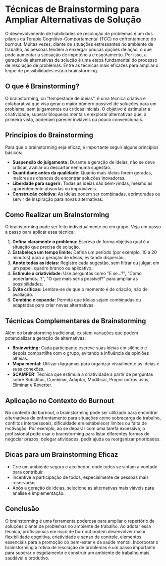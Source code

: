 # Técnicas de Brainstorming para Ampliar Alternativas de Solução

O desenvolvimento de habilidades de resolução de problemas é um dos pilares da Terapia Cognitivo-Comportamental (TCC) no enfrentamento do burnout. Muitas vezes, diante de situações estressantes no ambiente de trabalho, as pessoas tendem a enxergar poucas opções de ação, o que pode aumentar a sensação de impotência e esgotamento. Por isso, a geração de alternativas de solução é uma etapa fundamental do processo de resolução de problemas. Entre as técnicas mais eficazes para ampliar o leque de possibilidades está o brainstorming.

## O que é Brainstorming?

O brainstorming, ou "tempestade de ideias", é uma técnica criativa e colaborativa que visa gerar o maior número possível de soluções para um problema, sem julgamentos ou críticas iniciais. O objetivo é estimular a criatividade, superar bloqueios mentais e explorar alternativas que, à primeira vista, poderiam parecer inviáveis ou pouco convencionais.

## Princípios do Brainstorming

Para que o brainstorming seja eficaz, é importante seguir alguns princípios básicos:

- **Suspensão do julgamento:** Durante a geração de ideias, não se deve criticar, avaliar ou descartar nenhuma sugestão.
- **Quantidade antes da qualidade:** Quanto mais ideias forem geradas, maiores as chances de encontrar soluções inovadoras.
- **Liberdade para sugerir:** Todas as ideias são bem-vindas, mesmo as aparentemente absurdas ou improváveis.
- **Construção coletiva:** As ideias podem ser combinadas, aprimoradas ou servir de inspiração para novas alternativas.

## Como Realizar um Brainstorming

O brainstorming pode ser feito individualmente ou em grupo. Veja um passo a passo para aplicar essa técnica:

1. **Defina claramente o problema:** Escreva de forma objetiva qual é a situação que precisa de solução.
2. **Estabeleça um tempo limite:** Defina um período (por exemplo, 10 a 20 minutos) para a geração de ideias, evitando dispersão.
3. **Anote todas as ideias:** Registre cada sugestão, sem filtrar ou julgar, em um papel, quadro branco ou aplicativo.
4. **Estimule a criatividade:** Use perguntas como "E se...?", "Como poderíamos...?", "O que mais seria possível?" para ampliar as possibilidades.
5. **Evite críticas:** Lembre-se de que o momento é de criação, não de avaliação.
6. **Combine e expanda:** Permita que ideias sejam combinadas ou adaptadas para criar novas alternativas.

## Técnicas Complementares de Brainstorming

Além do brainstorming tradicional, existem variações que podem potencializar a geração de alternativas:

- **Brainwriting:** Cada participante escreve suas ideias em silêncio e depois compartilha com o grupo, evitando a influência de opiniões alheias.
- **Mapa mental:** Utilizar diagramas para organizar visualmente as ideias e suas conexões.
- **SCAMPER:** Técnica que estimula a criatividade a partir de perguntas sobre Substituir, Combinar, Adaptar, Modificar, Propor outros usos, Eliminar e Reverter.

## Aplicação no Contexto do Burnout

No contexto do burnout, o brainstorming pode ser utilizado para encontrar alternativas de enfrentamento para situações como sobrecarga de trabalho, conflitos interpessoais, dificuldade em estabelecer limites ou falta de motivação. Por exemplo, ao se deparar com uma tarefa excessiva, o profissional pode usar o brainstorming para listar diferentes formas de negociar prazos, delegar atividades, pedir ajuda ou reorganizar prioridades.

## Dicas para um Brainstorming Eficaz

- Crie um ambiente seguro e acolhedor, onde todos se sintam à vontade para contribuir.
- Incentive a participação de todos, especialmente de pessoas mais reservadas.
- Após a geração de ideias, selecione as alternativas mais viáveis para análise e implementação.

## Conclusão

O brainstorming é uma ferramenta poderosa para ampliar o repertório de soluções diante de problemas no ambiente de trabalho. Ao adotar essa técnica, profissionais em risco de burnout podem desenvolver maior flexibilidade cognitiva, criatividade e senso de controle, elementos essenciais para a promoção do bem-estar e da saúde mental. Incorporar o brainstorming à rotina de resolução de problemas é um passo importante para superar o esgotamento e construir um ambiente de trabalho mais saudável e produtivo.